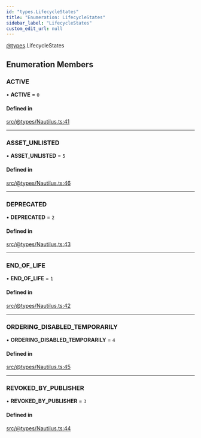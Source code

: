 ```yaml
---
id: "types.LifecycleStates"
title: "Enumeration: LifecycleStates"
sidebar_label: "LifecycleStates"
custom_edit_url: null
---
```


[@types](../modules/types.md).LifecycleStates

## Enumeration Members

### ACTIVE

• **ACTIVE** = ``0``

#### Defined in

[src/@types/Nautilus.ts:41](https://github.com/deltaDAO/nautilus/blob/e44ffd7/src/@types/Nautilus.ts#L41)

___

### ASSET\_UNLISTED

• **ASSET\_UNLISTED** = ``5``

#### Defined in

[src/@types/Nautilus.ts:46](https://github.com/deltaDAO/nautilus/blob/e44ffd7/src/@types/Nautilus.ts#L46)

___

### DEPRECATED

• **DEPRECATED** = ``2``

#### Defined in

[src/@types/Nautilus.ts:43](https://github.com/deltaDAO/nautilus/blob/e44ffd7/src/@types/Nautilus.ts#L43)

___

### END\_OF\_LIFE

• **END\_OF\_LIFE** = ``1``

#### Defined in

[src/@types/Nautilus.ts:42](https://github.com/deltaDAO/nautilus/blob/e44ffd7/src/@types/Nautilus.ts#L42)

___

### ORDERING\_DISABLED\_TEMPORARILY

• **ORDERING\_DISABLED\_TEMPORARILY** = ``4``

#### Defined in

[src/@types/Nautilus.ts:45](https://github.com/deltaDAO/nautilus/blob/e44ffd7/src/@types/Nautilus.ts#L45)

___

### REVOKED\_BY\_PUBLISHER

• **REVOKED\_BY\_PUBLISHER** = ``3``

#### Defined in

[src/@types/Nautilus.ts:44](https://github.com/deltaDAO/nautilus/blob/e44ffd7/src/@types/Nautilus.ts#L44)
